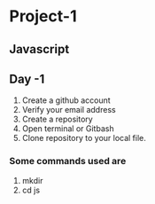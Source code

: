 # Project-1

## Javascript
## Day -1 

1. Create a  github account
2. Verify your email address
3. Create a repository
4. Open terminal or Gitbash
5. Clone repository to your local file.

### Some commands used are
1. mkdir
2. cd js
